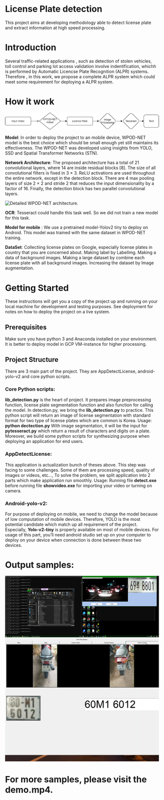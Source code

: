 # License Plate detection
 This project aims at developing methodology able to detect license plate and extract information at high speed processing.
# Introduction
Several traffic-related applications , such as detection of stolen vehicles, toll control and parking lot access validation involve indentification, whichh is performed 	by Automatic Licencse Plate Recognition (ALPR) systems. Therefore , in this work, we propose a complete ALPR system which could meet some requirement for deploying a ALPR system.

# How it work
![alt text](https://github.com/shilv21/License-Plate-detection/blob/master/Process.png)

**Model**:  In order to deploy the project to an mobile device, WPOD-NET model is the best choice which should be small enough yet still maintains its effectiveness. The WPOD-NET was developed using insights from YOLO, SSD and Spatial Transformer Networks (STN).

**Network Architecture**: The proposed architecture has a total of 21 convolutional layers, where 14 are inside residual blocks [8]. The size of all convolutional filters is fixed in 3 × 3. ReLU activations are used throughout the entire network, except in the detection block. There are 4 max pooling layers of size 2 × 2 and stride 2 that reduces the input dimensionality by a factor of 16. Finally, the detection block has two parallel convolutional layers.

![Detailed WPOD-NET architecture.](https://www.researchgate.net/profile/Claudio_Jung/publication/327861610/figure/fig3/AS:684600871366658@1540232975469/Detailed-WPOD-NET-architecture.png)

**OCR**: Tesseract could handle this task well. So we did not train a new model for this task.

**Model for mobile** : We use a pretrained model-Yolov2 tiny to deploy on Android. This model was trained with the same dataset in WPOD-NET training.

**DataSet**: 
Collectiing license plates on Google, especially license plates in country that you are concerned about. 
Making label by LabelImg.
Making a data of background images.
Making a large dataset by combine each license plate with all background images.
Increasing the dataset by Image augmentation.

# Getting Started
These instructions will get you a copy of the project up and running on your local machine for development and testing purposes. See deployment for notes on how to deploy the project on a live system.

## Prerequisites
Make sure you have python 3 and Anaconda installed on your environment.
It is better to deploy model in GCP VM-instance for higher processing.
## Project Structure
There are 3 main part of the project. They are AppDetectLicense, android-yolo-v2 and core python scripts.

 ### Core Python scripts:
**lib_detection.py** is the heart of project. It prepares image preprocessing function, license plate segmentation function and also function for calling the model.
In detection.py, we bring the **lib_detection.py** to practice. This python script will return an image of license segmentation with standard format for two type of
license plates which are common is Korea. Usage: **python dectection.py** 
With image segmentation, it will be the input for **pytesseract.py** which return a result of characters and digits on a plate.
Moreover, we build some python scripts  for synthesizing purpose when deploying an application for end users.

### AppDetectLicense:
This application is actualization bunch of theses above. This step was facing to some challenges. Some of them are processing speed, quality of images or videos,
etc…,
To solve the problem, we split application into 2 parts which make application run smoothly.
Usage: Running file **detect.exe** before running file **showvideo.exe** for importing your video or turning on camera.

### Android-yolo-v2:
For purpose of deploying on mobile, we need to change the model because of low computation of mobile devices. Therefore, YOLO is the most potential candidate which match up all requirement of the project.
Especially, **Yolo-v2-tiny** is properly available on most of mobile devices.
For usage of this part, you’ll  need android studio set up on your computer to deploy on your device when connection is done between these two devices.
# Output samples:
 ![alt text](https://github.com/shilv21/License-Plate-detection/blob/master/image1.png)
 ![alt text](https://github.com/shilv21/License-Plate-detection/blob/master/image2.jpeg)

# For more samples, please visit the demo.mp4.
